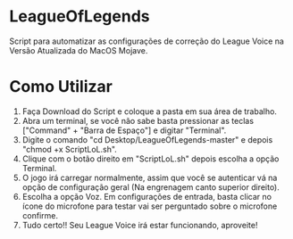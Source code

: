 # LeagueOfLegends
Script para automatizar as configurações de correção do League Voice na Versão Atualizada do MacOS Mojave.

# Como Utilizar
1. Faça Download do Script e coloque a pasta em sua área de trabalho.
2. Abra um terminal, se você não sabe basta pressionar as teclas ["Command" + "Barra de Espaço"] e digitar "Terminal".
3. Digite o comando "cd Desktop/LeagueOfLegends-master" e depois "chmod +x ScriptLoL.sh".
4. Clique com o botão direito em "ScriptLoL.sh" depois escolha a opção Terminal.
5. O jogo irá carregar normalmente, assim que você se autenticar vá na opção de configuração geral (Na engrenagem canto superior direito).
6. Escolha a opção Voz. Em configurações de entrada, basta clicar no ícone do microfone para testar vai ser perguntado sobre o microfone confirme.
7. Tudo certo!! Seu League Voice irá estar funcionando, aproveite!
